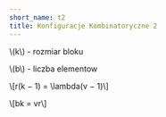 ```yaml
---
short_name: t2
title: Konfiguracje Kombinatoryczne 2
---
```

<p>\(k\) - rozmiar bloku</p>
<p>\(b\) - liczba elementow</p>
<p>\[r(k − 1) = \lambda(v − 1)\]</p>
<p>\[bk = vr\]</p>
